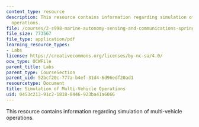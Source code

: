 ```yaml
---
content_type: resource
description: This resource contains information regarding simulation of multi-vehicle
  operations.
file: /courses/2-s998-marine-autonomy-sensing-and-communications-spring-2012/0453c21391c218188446923ba41a6066_MIT2_S998S12_Lab07.pdf
file_size: 773567
file_type: application/pdf
learning_resource_types:
- Labs
license: https://creativecommons.org/licenses/by-nc-sa/4.0/
ocw_type: OCWFile
parent_title: Labs
parent_type: CourseSection
parent_uid: 52bcf20c-777a-b4ef-31d4-6d96edf20ad1
resourcetype: Document
title: Simulation of Multi-Vehicle Operations
uid: 0453c213-91c2-1818-8446-923ba41a6066
---
```

This resource contains information regarding simulation of multi-vehicle operations.